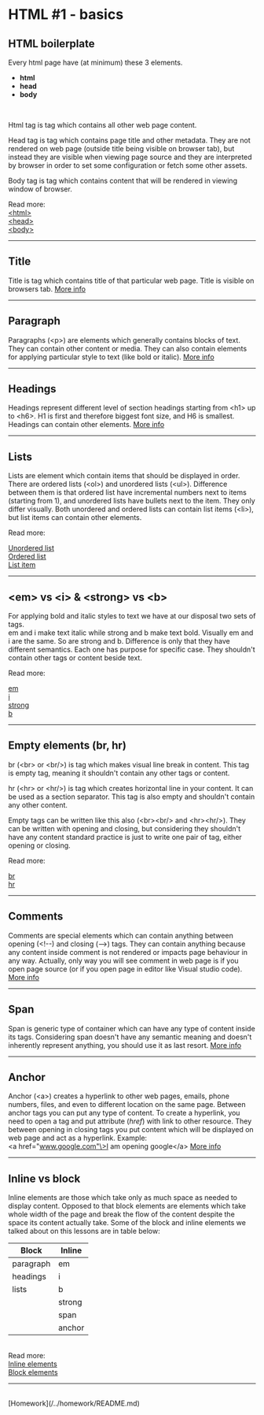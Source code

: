 # HTML #1 - basics<br>
## HTML boilerplate

Every html page have (at minimum) these 3 elements.
<br>

* **html**
* **head**
* **body**
<br>

Html tag is tag which contains all other web page content.

Head tag is tag which contains page title and other metadata. They are not rendered on web page (outside title being visible on browser tab), but instead they are visible when viewing page source and they are interpreted by browser in order to set some configuration or fetch some other assets.

Body tag is tag which contains content that will be rendered in viewing window of browser.
<br>

Read more:
<br>
[<html\>](https://developer.mozilla.org/en-US/docs/Web/HTML/Element/html)
<br>
[<head\>](https://developer.mozilla.org/en-US/docs/Web/HTML/Element/head)
<br>
[<body\>](https://developer.mozilla.org/en-US/docs/Web/HTML/Element/body)
- - - -
## Title
Title is tag which contains title of that particular web page. Title is visible on browsers tab. [More info](https://developer.mozilla.org/en-US/docs/Web/HTML/Element/title)
- - - -

## Paragraph
Paragraphs (<p\>) are elements which generally contains blocks of text. They can contain other content or media. They can also contain elements for applying particular style to text (like bold or italic). [More info](https://developer.mozilla.org/en-US/docs/Web/HTML/Element/p)
- - - -

## Headings
Headings represent different level of section headings starting from <h1\> up to <h6\>. H1 is first and therefore biggest font size, and H6 is smallest. Headings can contain other elements. [More info](https://developer.mozilla.org/en-US/docs/Web/HTML/Element/Heading_Elements)
- - - -

## Lists
Lists are element which contain items that should be displayed in order. There are ordered lists (<ol\>) and unordered lists (<ul\>). Difference between them is that ordered list have incremental numbers next to items (starting from 1), and unordered lists have bullets next to the item. They only differ visually. Both unordered and ordered lists can contain list items (<li\>), but list items can contain other elements.<br>

Read more:

[Unordered list](https://developer.mozilla.org/en-US/docs/Web/HTML/Element/ul)<br>
[Ordered list](https://developer.mozilla.org/en-US/docs/Web/HTML/Element/ol)<br>
[List item](https://developer.mozilla.org/en-US/docs/Web/HTML/Element/li)
- - - -
## <em\> vs <i\> & <strong\> vs <b\>
For applying bold and italic styles to text we have at our disposal two sets of tags.   
em and i make text italic while strong and b make text bold. Visually em and i are the same. So are strong and b. Difference is only that they have different semantics. Each one has purpose for specific case. They shouldn't contain other tags or content beside text.

Read more:

[em](https://developer.mozilla.org/en-US/docs/Web/HTML/Element/em)<br>
[i](https://developer.mozilla.org/en-US/docs/Web/HTML/Element/i)<br>
[strong](https://developer.mozilla.org/en-US/docs/Web/HTML/Element/strong)<br>
[b](https://developer.mozilla.org/en-US/docs/Web/HTML/Element/bold)
- - - -
## Empty elements (br, hr)
br (<br\> or <br/\>) is tag which makes visual line break in content. This tag is empty tag, meaning it shouldn't contain any other tags or content.

hr (<hr\> or <hr/\>) is tag which creates horizontal line in your content. It can be used as a section separator. This tag is also empty and shouldn't contain any other content.

Empty tags can be written like this also (<br\><br/\> and <hr\><hr/\>). They can be written with opening and closing, but considering they shouldn't have any content standard practice is just to write one pair of tag, either opening or closing.
<br>

Read more:

[br](https://developer.mozilla.org/en-US/docs/Web/HTML/Element/br)<br>
[hr](https://developer.mozilla.org/en-US/docs/Web/HTML/Element/hr)
- - - -

## Comments
Comments are special elements which can contain anything between opening (<!--) and closing (--\>) tags. They can contain anything because any content inside comment is not rendered or impacts page behaviour in any way. Actually, only way you will see comment in web page is if you open page source (or if you open page in editor like Visual studio code). [More info](https://www.w3schools.com/tags/tag_comment.asp)
- - - -
## Span
Span is generic type of container which can have any type of content inside its tags. Considering span doesn't have any semantic meaning and doesn't inherently represent anything, you should use it as last resort. [More info](https://developer.mozilla.org/en-US/docs/Web/HTML/Element/span)
- - - -
## Anchor
Anchor (<a\>) creates a hyperlink to other web pages, emails, phone numbers, files, and even to different location on the same page. Between anchor tags you can put any type of content. To create a hyperlink, you need to open a tag and put attribute (*href*) with link to other resource. They between opening in closing tags you put content which will be displayed on web page and act as a hyperlink. Example:<br>
<a href="www.google.com"\>I am opening google</a\>
[More info](https://developer.mozilla.org/en-US/docs/Web/HTML/Element/a)
- - - -
## Inline vs block
Inline elements are those which take only as much space as needed to display content. Opposed to that block elements are elements which take whole width of the page and break the flow of the content despite the space its content actually take.
Some of the block and inline elements we talked about on this lessons are in table below:<br>

Block      | Inline
---------- | -------------
paragraph  | em
headings   | i
lists      | b
           | strong
           | span
           | anchor


<br>Read more:
<br>[Inline elements](https://developer.mozilla.org/en-US/docs/Web/HTML/Inline_elements)
<br>[Block elements](https://developer.mozilla.org/en-US/docs/Web/HTML/Block-level_elements)
- - - -
<br>
[Homework](/../homework/README.md)
